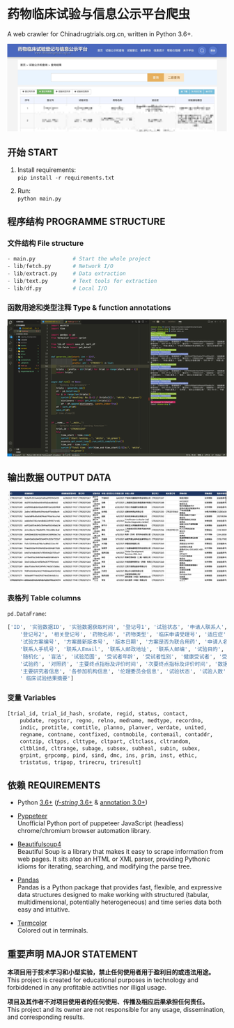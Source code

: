 # 药物临床试验与信息公示平台爬虫

A web crawler for Chinadrugtrials.org.cn, written in Python 3.6+.


![Website](assets/website.jpg)  

## 开始 START

1. Install requirements:   
  `pip install -r requirements.txt`  

2. Run:   
  `python main.py`

## 程序结构 PROGRAMME STRUCTURE

### 文件结构 File structure

``` Python
- main.py            # Start the whole project
- lib/fetch.py       # Network I/O
- lib/extract.py     # Data extraction
- lib/text.py        # Text tools for extraction
- lib/df.py          # Local I/O
```

### 函数用途和类型注释 Type & function annotations

![Code](assets/code.jpg)  

## 输出数据 OUTPUT DATA


![Data](assets/data.jpg) 

### 表格列 Table columns
`pd.DataFrame`:
``` Python
['ID', '实验数据ID', '实验数据获取时间', '登记号1', '试验状态', '申请人联系人', '首次公示信息日期', '申请人名称',
    '登记号2', '相关登记号', '药物名称', '药物类型', '临床申请受理号', '适应症', '试验专业题目', '试验通俗题目',
    '试验方案编号', '方案最新版本号', '版本日期', '方案是否为联合用药', '申请人名称', '联系人姓名', '联系人座机',
    '联系人手机号', '联系人Email', '联系人邮政地址', '联系人邮编', '试验目的', '试验分类', '试验分期', '设计类型',
    '随机化', '盲法', '试验范围', '受试者年龄', '受试者性别', '健康受试者', '受试者入选标准', '受试者排除标准',
    '试验药', '对照药', '主要终点指标及评价时间', '次要终点指标及评价时间', '数据安全监查委员会DMC', '为受试者购买试验伤害保险',
    '主要研究者信息', '各参加机构信息', '伦理委员会信息', '试验状态', '试验人数', '受试者招募及试验完成日期',
    ' 临床试验结果摘要']
```

### 变量 Variables

```
[trial_id, trial_id_hash, srcdate, regid, status, contact,
    pubdate, regstor, regno, relno, medname, medtype, recordno,
    indic, protitle, comtitle, planno, planver, verdate, united,
    regname, contname, contfixed, contmobile, contemail, contaddr,
    contzip, cltpps, clttype, cltpart, cltclass, cltrandom,
    cltblind, cltrange, subage, subsex, subheal, subin, subex,
    grpint, grpcomp, pind, sind, dmc, ins, prim, inst, ethic,
    tristatus, tripop, trirecru, triresult]
```

## 依赖 REQUIREMENTS
- Python [3.6+](https://www.python.org/downloads/release/python-360/) ([*f-string* 3.6+](https://www.python.org/dev/peps/pep-0498/) & [annotation 3.0+](https://www.python.org/dev/peps/pep-3107/))
- [Pyppeteer](https://pypi.org/project/pyppeteer/)   
Unofficial Python port of puppeteer JavaScript (headless) chrome/chromium browser automation library.  

- [Beautifulsoup4](https://pypi.org/project/beautifulsoup4/)  
Beautiful Soup is a library that makes it easy to scrape information from web pages. It sits atop an HTML or XML parser, providing Pythonic idioms for iterating, searching, and modifying the parse tree.  

- [Pandas](https://pypi.org/project/pandas/)  
Pandas is a Python package that provides fast, flexible, and expressive data structures designed to make working with structured (tabular, multidimensional, potentially heterogeneous) and time series data both easy and intuitive.  

- [Termcolor](https://pypi.org/project/termcolor/)  
Colored out in terminals.  



## 重要声明 MAJOR STATEMENT

**本项目用于技术学习和小型实验，禁止任何使用者用于盈利目的或违法用途。**  
This project is created for educational purposes in technology and forbiddened in any profitable activities nor illigal usage.  
  
**项目及其作者不对项目使用者的任何使用、传播及相应后果承担任何责任。**  
This project and its owner are not responsible for any usage, dissemination, and corresponding results.